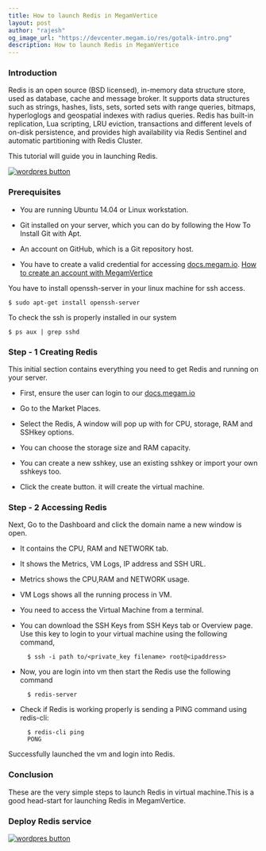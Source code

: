 ```yaml
---
title: How to launch Redis in MegamVertice
layout: post
author: "rajesh"
og_image_url: "https://devcenter.megam.io/res/gotalk-intro.png"
description: How to launch Redis in MegamVertice
---
```


### Introduction

Redis is an open source (BSD licensed), in-memory data structure store, used as database, cache and message broker. It supports data structures such as strings, hashes, lists, sets, sorted sets with range queries, bitmaps, hyperloglogs and geospatial indexes with radius queries. Redis has built-in replication, Lua scripting, LRU eviction, transactions and different levels of on-disk persistence, and provides high availability via Redis Sentinel and automatic partitioning with Redis Cluster.

This tutorial will guide you in launching Redis.

<a href="https://docs.megam.io/installation/prequisites/" target="_blank">
<img src="https://s3-ap-southeast-1.amazonaws.com/megampub/images/vertice/DEPLOY-TO-MEGAM-VERTICE-BIG.png" alt="wordpres button" /></a>


### Prerequisites

* You are running Ubuntu 14.04 or Linux workstation.

* Git installed on your server, which you can do by following the How To Install Git with Apt.

* An account on GitHub, which is a Git repository host.


* You have to create a valid credential for accessing [docs.megam.io](https://docs.megam.io/overview/tour/). [How to create an account with MegamVertice](https://devcenter.megam.io/getting-started-in-megamvertice-open-source-cloud-hosting)

You have to install openssh-server in your linux machine for ssh access.

	$ sudo apt-get install openssh-server

To check the ssh is properly installed in our system

	$ ps aux | grep sshd

### Step - 1 Creating Redis

This initial section contains everything you need to get Redis and running on your server.

* First, ensure the user can login to our [docs.megam.io](https://docs.megam.io/overview/tour/)

* Go to the Market Places.

* Select the Redis, A window will pop up with for CPU, storage, RAM and SSHkey options.

* You can choose the storage size and RAM capacity.

* You can create a new sshkey, use an existing sshkey or import your own sshkeys too.

* Click the create button. it will create the virtual machine.

### Step - 2 Accessing Redis

Next, Go to the Dashboard and click the domain name a new window is open.

* It contains the CPU, RAM and NETWORK tab.

* It shows the Metrics, VM Logs, IP address and SSH URL.

* Metrics shows the CPU,RAM and NETWORK usage.

* VM Logs shows all the running process in VM.

* You need to access the Virtual Machine from a terminal.

* You can download the SSH Keys from SSH Keys tab or Overview page. Use this key to login to your virtual machine using the following command,

 		$ ssh -i path to/<private_key filename> root@<ipaddress>

* Now, you are login into vm then start the Redis use the following command

		$ redis-server

* Check if Redis is working properly is sending a PING command using redis-cli:

    	$ redis-cli ping
		PONG

Successfully launched the vm and login into Redis.

### Conclusion

These are the very simple steps to launch Redis in virtual machine.This is a good head-start for launching Redis in MegamVertice.

### Deploy Redis service

<a href="https://docs.megam.io/installation/prequisites/" target="_blank">
<img src="https://s3-ap-southeast-1.amazonaws.com/megampub/images/vertice/DEPLOY-TO-MEGAM-VERTICE-BIG.png" alt="wordpres button" /></a>
